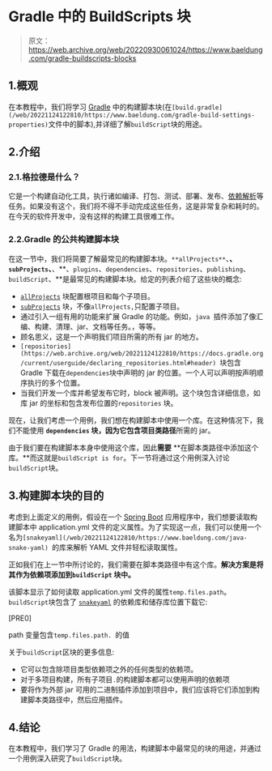 # Gradle 中的 BuildScripts 块

> 原文：<https://web.archive.org/web/20220930061024/https://www.baeldung.com/gradle-buildscripts-blocks>

## 1.概观

在本教程中，我们将学习 [Gradle](/web/20221124122810/https://www.baeldung.com/gradle) 中的构建脚本块(在`[build.gradle](/web/20221124122810/https://www.baeldung.com/gradle-build-settings-properties)`文件中的脚本),并详细了解`buildScript`块的用途。

## 2.介绍

### 2.1.格拉德是什么？

它是一个构建自动化工具，执行诸如编译、打包、测试、部署、发布、[依赖解析](/web/20221124122810/https://www.baeldung.com/gradle)等任务。如果没有这个，我们将不得不手动完成这些任务，这是非常复杂和耗时的。在今天的软件开发中，没有这样的构建工具很难工作。

### 2.2.Gradle 的公共构建脚本块

在这一节中，我们将简要了解最常见的构建脚本块。`**allProjects**`、**、`subProjects`、**、**、`plugins`、`dependencies`、`repositories`、`publishing`、`buildScript`、**是最常见的构建脚本块。给定的列表介绍了这些块的概念:

*   [`allProjects`](https://web.archive.org/web/20221124122810/https://docs.gradle.org/current/dsl/org.gradle.api.Project.html#org.gradle.api.Project:allprojects(groovy.lang.Closure)) 块配置根项目和每个子项目。
*   [`subProjects`](https://web.archive.org/web/20221124122810/https://docs.gradle.org/current/dsl/org.gradle.api.Project.html#org.gradle.api.Project:subprojects(groovy.lang.Closure)) 块，不像`allProjects,`只配置子项目。
*   通过引入一组有用的功能来扩展 Gradle 的功能。例如，`java `插件添加了像汇编、构建、清理、jar、文档等任务。，等等。
*   顾名思义，这是一个声明我们项目所需的所有 jar 的地方。
*   `[repositories](https://web.archive.org/web/20221124122810/https://docs.gradle.org/current/userguide/declaring_repositories.html#header) `块包含 Gradle 下载在`dependencies`块中声明的 jar 的位置。一个人可以声明按声明顺序执行的多个位置。
*   当我们开发一个库并希望发布它时，block 被声明。这个块包含详细信息，如库 jar 的坐标和包含发布位置的`repositories` 块。

现在，让我们考虑一个用例，我们想在构建脚本中使用一个库。在这种情况下，我们不能使用 **`dependencies` 块，因为它包含项目类路径**所需的 jar。

由于我们要在构建脚本本身中使用这个库，因此**需要** **在脚本类路径中添加这个库。**而这就是`buildScript is for`。下一节将通过这个用例深入讨论`buildScript`块。

## 3.构建脚本块的目的

考虑到上面定义的用例，假设在一个 [Spring Boot](/web/20221124122810/https://www.baeldung.com/spring-boot) 应用程序中，我们想要读取构建脚本中 application.yml 文件的定义属性。为了实现这一点，我们可以使用一个名为`[snakeyaml](/web/20221124122810/https://www.baeldung.com/java-snake-yaml) `的库来解析 YAML 文件并轻松读取属性。

正如我们在上一节中所讨论的，我们需要在脚本类路径中有这个库。**解决方案是将其作为依赖项添加到`buildScript` 块中。**

该脚本显示了如何读取 application.yml 文件的属性`temp.files.path`。`buildScript`块包含了 [`snakeyaml`](/web/20221124122810/https://www.baeldung.com/java-snake-yaml) 的依赖库和储存库位置下载它:

[PRE0]

path 变量包含`temp.files.path. `的值

关于`buildScript`区块的更多信息:

*   它可以包含除项目类型依赖项之外的任何类型的依赖项。
*   对于多项目构建，所有子项目`.`的构建脚本都可以使用声明的依赖项
*   要将作为外部 jar 可用的二进制插件添加到项目中，我们应该将它们添加到构建脚本类路径中，然后应用插件。

## 4.结论

在本教程中，我们学习了 Gradle 的用法，构建脚本中最常见的块的用途，并通过一个用例深入研究了`buildScript`块。
